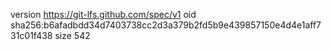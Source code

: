 version https://git-lfs.github.com/spec/v1
oid sha256:b6afadbdd34d7403738cc2d3a379b2fd5b9e439857150e4d4e1aff731c01f438
size 542
